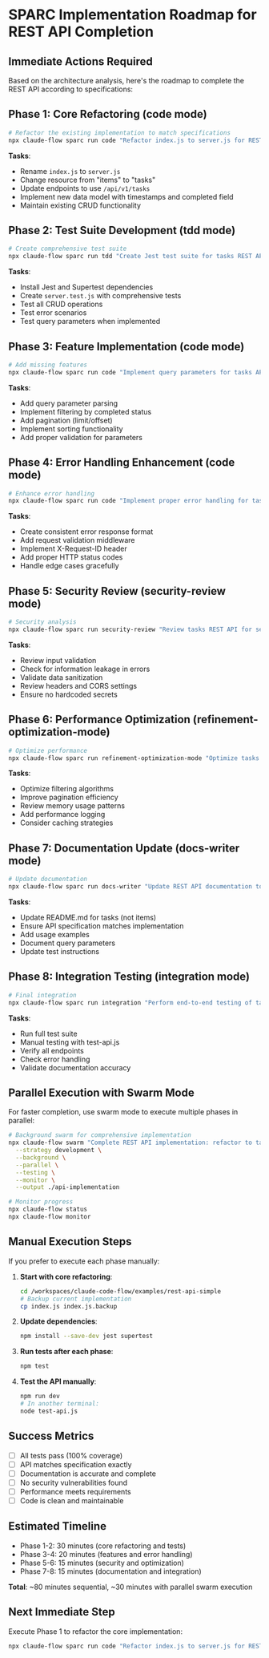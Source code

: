 # SPARC Implementation Roadmap for REST API Completion

## Immediate Actions Required

Based on the architecture analysis, here's the roadmap to complete the REST API according to specifications:

## Phase 1: Core Refactoring (code mode)

```bash
# Refactor the existing implementation to match specifications
npx claude-flow sparc run code "Refactor index.js to server.js for REST API: change resource from items to tasks, add API versioning /api/v1/, update data model with title/completed/timestamps" --non-interactive
```

**Tasks**:
- Rename `index.js` to `server.js`
- Change resource from "items" to "tasks"
- Update endpoints to use `/api/v1/tasks`
- Implement new data model with timestamps and completed field
- Maintain existing CRUD functionality

## Phase 2: Test Suite Development (tdd mode)

```bash
# Create comprehensive test suite
npx claude-flow sparc run tdd "Create Jest test suite for tasks REST API with full coverage of CRUD operations, error cases, and query parameters" --non-interactive
```

**Tasks**:
- Install Jest and Supertest dependencies
- Create `server.test.js` with comprehensive tests
- Test all CRUD operations
- Test error scenarios
- Test query parameters when implemented

## Phase 3: Feature Implementation (code mode)

```bash
# Add missing features
npx claude-flow sparc run code "Implement query parameters for tasks API: filtering by completed status, pagination with limit/offset, and sorting" --non-interactive
```

**Tasks**:
- Add query parameter parsing
- Implement filtering by completed status
- Add pagination (limit/offset)
- Implement sorting functionality
- Add proper validation for parameters

## Phase 4: Error Handling Enhancement (code mode)

```bash
# Enhance error handling
npx claude-flow sparc run code "Implement proper error handling for tasks API with consistent error format, validation errors, and request ID tracking" --non-interactive
```

**Tasks**:
- Create consistent error response format
- Add request validation middleware
- Implement X-Request-ID header
- Add proper HTTP status codes
- Handle edge cases gracefully

## Phase 5: Security Review (security-review mode)

```bash
# Security analysis
npx claude-flow sparc run security-review "Review tasks REST API for security vulnerabilities, input validation, and error information leakage" --non-interactive
```

**Tasks**:
- Review input validation
- Check for information leakage in errors
- Validate data sanitization
- Review headers and CORS settings
- Ensure no hardcoded secrets

## Phase 6: Performance Optimization (refinement-optimization-mode)

```bash
# Optimize performance
npx claude-flow sparc run refinement-optimization-mode "Optimize tasks API query performance and memory usage for large datasets" --non-interactive
```

**Tasks**:
- Optimize filtering algorithms
- Improve pagination efficiency
- Review memory usage patterns
- Add performance logging
- Consider caching strategies

## Phase 7: Documentation Update (docs-writer mode)

```bash
# Update documentation
npx claude-flow sparc run docs-writer "Update REST API documentation to match implementation: README, API examples, and ensure consistency across all docs" --non-interactive
```

**Tasks**:
- Update README.md for tasks (not items)
- Ensure API specification matches implementation
- Add usage examples
- Document query parameters
- Update test instructions

## Phase 8: Integration Testing (integration mode)

```bash
# Final integration
npx claude-flow sparc run integration "Perform end-to-end testing of tasks REST API and ensure all components work together correctly" --non-interactive
```

**Tasks**:
- Run full test suite
- Manual testing with test-api.js
- Verify all endpoints
- Check error handling
- Validate documentation accuracy

## Parallel Execution with Swarm Mode

For faster completion, use swarm mode to execute multiple phases in parallel:

```bash
# Background swarm for comprehensive implementation
npx claude-flow swarm "Complete REST API implementation: refactor to tasks resource, add tests, implement query parameters, enhance error handling" \
  --strategy development \
  --background \
  --parallel \
  --testing \
  --monitor \
  --output ./api-implementation

# Monitor progress
npx claude-flow status
npx claude-flow monitor
```

## Manual Execution Steps

If you prefer to execute each phase manually:

1. **Start with core refactoring**:
   ```bash
   cd /workspaces/claude-code-flow/examples/rest-api-simple
   # Backup current implementation
   cp index.js index.js.backup
   ```

2. **Update dependencies**:
   ```bash
   npm install --save-dev jest supertest
   ```

3. **Run tests after each phase**:
   ```bash
   npm test
   ```

4. **Test the API manually**:
   ```bash
   npm run dev
   # In another terminal:
   node test-api.js
   ```

## Success Metrics

- [ ] All tests pass (100% coverage)
- [ ] API matches specification exactly
- [ ] Documentation is accurate and complete
- [ ] No security vulnerabilities found
- [ ] Performance meets requirements
- [ ] Code is clean and maintainable

## Estimated Timeline

- Phase 1-2: 30 minutes (core refactoring and tests)
- Phase 3-4: 20 minutes (features and error handling)
- Phase 5-6: 15 minutes (security and optimization)
- Phase 7-8: 15 minutes (documentation and integration)

**Total**: ~80 minutes sequential, ~30 minutes with parallel swarm execution

## Next Immediate Step

Execute Phase 1 to refactor the core implementation:

```bash
npx claude-flow sparc run code "Refactor index.js to server.js for REST API: change resource from items to tasks, add API versioning /api/v1/, update data model with title/completed/timestamps" --non-interactive
```

